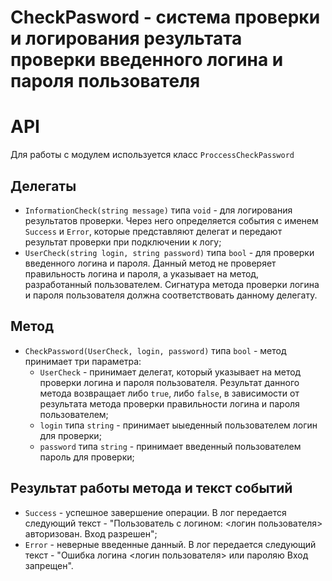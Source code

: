 # CheckPasword - система проверки и логирования результата проверки введенного логина и пароля пользователя
# API
Для работы с модулем используется класс `ProccessCheckPassword`

## Делегаты
- `InformationCheck(string message)` типа `void` - для логирования результатов проверки. Через него определяется события с именем `Success` и `Error`, которые представляют делегат и передают результат проверки при подключении к логу;
- `UserCheck(string login, string password)` типа `bool` - для проверки введенного логина и пароля. Данный метод не проверяет правильность логина и пароля, а указывает на метод, разработанный пользователем. Сигнатура метода проверки логина и пароля пользователя должна соответствовать данному делегату.

## Метод
- `CheckPassword(UserCheck, login, password)` типа `bool` - метод принимает три параметра:
    - `UserCheck` - принимает делегат, который указывает на метод проверки логина и пароля пользователя. Результат данного метода возвращает либо `true`, либо `false`, в зависимости от результата метода проверки правильности логина и пароля пользователем;
    - `login` типа `string` - принимает ыыеденный пользователем логин для проверки;
    -  `password` типа `string` - принимает введенный пользователем пароль для проверки;

## Результат работы метода и текст событий
- `Success` - успешное завершение операции. В лог передается следующий текст - "Пользователь с логином: <логин пользователя> авторизован. Вход разрешен";
- `Error` - неверные введенные данный. В лог передается следующий текст - "Ошибка логина <логин пользователя> или пароляю Вход запрещен".
